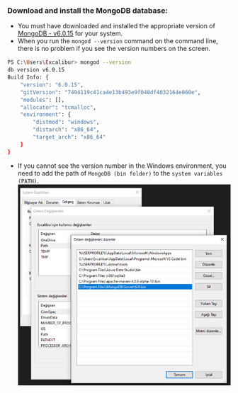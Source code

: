 ### Download and install the MongoDB database:

- You must have downloaded and installed the appropriate version of [MongoDB - v6.0.15](https://www.mongodb.com/try/download/community) for your system.
- When you run the `mongod --version` command on the command line, there is no problem if you see the version numbers on the screen.
```bash
PS C:\Users\Excalibur> mongod --version
db version v6.0.15
Build Info: {
    "version": "6.0.15",
    "gitVersion": "7494119c41ca4e13b493e9f048df4032164e860e",
    "modules": [],
    "allocator": "tcmalloc",
    "environment": {
        "distmod": "windows",
        "distarch": "x86_64",
        "target_arch": "x86_64"
    }
}
```

- If you cannot see the version number in the Windows environment, you need to add the path of `MongoDB (bin folder)` to the `system variables (PATH)`.
![](https://raw.githubusercontent.com/AtakanTurgut/MultiShop/main/images/EnvironmentVariables.PNG)